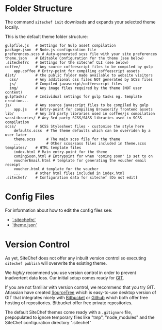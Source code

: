 # Folder Structure

The command `sitechef init` downloads and expands your selected theme locally.

This is the default theme folder structure:

    gulpfile.js   # Settings for Gulp asset compilation
    package.json  # Node.js configuration file
    preferences.scss # Auto-generated scss file with your site preferences
    theme.json    # Editable Configuration for the theme (see below)
    .sitechefrc   # Settings for the sitechef CLI (see below)
    coffee/       # Any source coffeescript files to be compiled by gulp
        app.coffee # Entry-point for compiling coffeescript assets
    dist/         # the public folder made available to website visitors
      css/        # Any additional css files NOT generated by SCSS files
      js/         # Compiled javascript/coffeescript files
      img/        # Any image files required by the theme (NOT user content)
    gulpTasks/    # Individual settings for gulp tasks eg. template creation...
    js/           # Any source javascript files to be compiled by gulp
        app.js    # Entry-point for compiling Browserify frontend assets
    lib/          # Any 3rd party libraries used in coffee/js compilation
    sassLibraries/ # Any 3rd party SCSS/SASS libraries used in SCSS compilation
    scss/         # SCSS Stylesheet files - customise the style here
        defaults.scss  # The theme defaults which can be overriden by a user later
        theme.scss     # The main scss file for the theme
        ...            # Other scss/sass files included in theme.scss
    templates/    # HTML template files
        index.html # Main entry-point for the theme
        comingSoon.html # Entrypoint for when 'coming soon' is set to on
        voucherEmail.html # template for generating the voucher email receipt
        voucher.html # template for the voucher
        ...       # other html files included in index.html
    .sitechef/    # Configuration data for sitechef [Do not edit]
# Config Files

For information about how to edit the config files see:

- ['.sitechefrc'](configfiles/sitechefrc.md)
- ['theme.json'](configfiles/themejson.md)

# Version Control

As yet, SiteChef does not offer any inbuilt version control so executing
`sitechef publish` will overwrite the existing theme.

We *highly* recommend you use version control in order to prevent inadvertent data loss. Our initial setup comes ready for [GIT](http://git-scm.com/).

If you are not familiar with version control, we recommend that
you try GIT. Atlassian have created [SourceTree](http://www.sourcetreeapp.com/) which is easy-to-use desktop version of GIT that integrates nicely with [Bitbucket](http://www.bitbucket.org) or [Github](https://www.github.com) which both offer free hosting of repositories. Bitbucket offer free private repositories.

The default SiteChef themes come ready with a `.gitignore` file, prepopulated to ignore temporary files like "tmp", "node_modules" and the SiteChef configuration directory ".sitechef"
